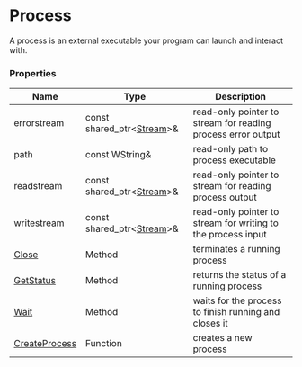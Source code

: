 # Process #
A process is an external executable your program can launch and interact with.

### Properties ###
| Name | Type | Description |
|---|---|---|
| errorstream | const shared_ptr<[Stream](Stream.md)\>& | read-only pointer to stream for reading process error output |
| path | const WString& | read-only path to process executable |
| readstream | const shared_ptr<[Stream](Stream.md)\>& | read-only pointer to stream for reading process output |
| writestream | const shared_ptr<[Stream](Stream.md)\>& | read-only pointer to stream for writing to the process input |
| [Close](Process_Close.md) | Method | terminates a running process |
| [GetStatus](Process_GetStatus.md) | Method | returns the status of a running process |
| [Wait](Process_Wait.md) | Method | waits for the process to finish running and closes it |
| [CreateProcess](CreateProcess.md) | Function | creates a new process |
